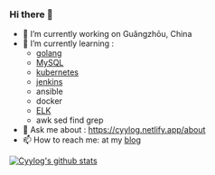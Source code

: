 ### Hi there 👋

- 🔭 I’m currently working on Guǎngzhōu, China
- 🌱 I’m currently learning :
  - [golang](<https://github.com/cyylog/Go_status>)
  - [MySQL](https://dev.mysql.com/doc/refman/5.7/en/optimization.html)
  - [kubernetes](https://kubernetes.io/docs/home/)
  - [jenkins](https://www.jenkins.io/zh/doc/book/installing/)
  - ansible
  - docker
  - [ELK](https://www.elastic.co/guide/index.html)			
  - awk sed find grep
- 💬 Ask me about : https://cyylog.netlify.app/about
- 📫 How to reach me:  at my [blog](https://cyylog.netlify.app)


[![Cyylog's github stats](https://github-readme-stats.vercel.app/api?username=cyylog&show_icons=true)](https://github.com/cyylog/Go_status)
